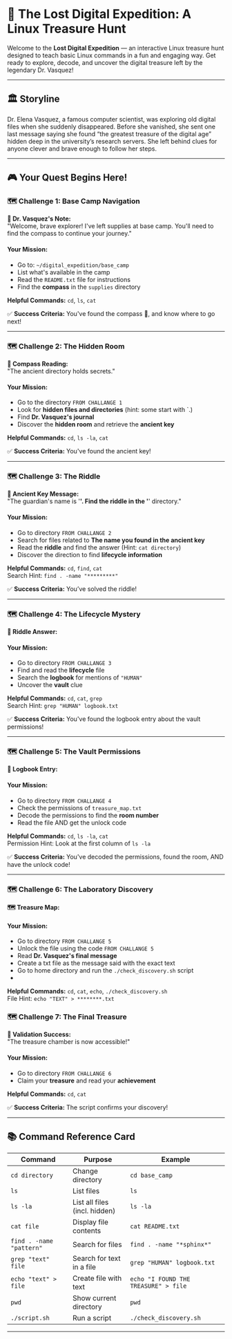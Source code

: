 # 🧭 The Lost Digital Expedition: A Linux Treasure Hunt

Welcome to the **Lost Digital Expedition** — an interactive Linux treasure hunt designed to teach basic Linux commands in a fun and engaging way. Get ready to explore, decode, and uncover the digital treasure left by the legendary Dr. Vasquez!

---

## 🏛️ Storyline

Dr. Elena Vasquez, a famous computer scientist, was exploring old digital files when she suddenly disappeared. Before she vanished, she sent one last message saying she found “the greatest treasure of the digital age” hidden deep in the university’s research servers. She left behind clues for anyone clever and brave enough to follow her steps.

---

## 🎮 Your Quest Begins Here!

### 🗺️ Challenge 1: Base Camp Navigation

**📝 Dr. Vasquez's Note:**  
"Welcome, brave explorer! I've left supplies at base camp. You'll need to find the compass to continue your journey."

#### Your Mission:
- Go to: `~/digital_expedition/base_camp`
- List what's available in the camp
- Read the `README.txt` file for instructions
- Find the **compass** in the `supplies` directory

**Helpful Commands:** `cd`, `ls`, `cat`

✅ **Success Criteria:** You've found the compass 🧭, and know where to go next!

---

### 🗺️ Challenge 2: The Hidden Room

**🧭 Compass Reading:**  
"The ancient directory holds secrets."

#### Your Mission:
- Go to the directory `FROM CHALLANGE 1`
- Look for **hidden files and directories** (hint: some start with `.)
- Find **Dr. Vasquez's journal**
- Discover the **hidden room** and retrieve the **ancient key**

**Helpful Commands:** `cd`, `ls -la`, `cat`

✅ **Success Criteria:** You've found the ancient key!

---

### 🗺️ Challenge 3: The Riddle

**🔑 Ancient Key Message:**  
"The guardian's name is '******'. Find the riddle in the '******' directory."

#### Your Mission:
- Go to directory `FROM CHALLANGE 2`
- Search for files related to **The name you found in the ancient key**
- Read the **riddle** and find the answer (Hint: `cat directory`)
- Discover the direction to find **lifecycle information**

**Helpful Commands:** `cd`, `find`, `cat`  
Search Hint: `find . -name "*********"`

✅ **Success Criteria:** You’ve solved the riddle!

---

### 🗺️ Challenge 4: The Lifecycle Mystery

**🧠 Riddle Answer:**  

#### Your Mission:
- Go to directory `FROM CHALLANGE 3`
- Find and read the **lifecycle** file
- Search the **logbook** for mentions of `"HUMAN"`
- Uncover the **vault** clue

**Helpful Commands:** `cd`, `cat`, `grep`  
Search Hint: `grep "HUMAN" logbook.txt`

✅ **Success Criteria:** You've found the logbook entry about the vault permissions!

---

### 🗺️ Challenge 5: The Vault Permissions

**📖 Logbook Entry:**  

#### Your Mission:
- Go to directory `FROM CHALLANGE 4`
- Check the permissions of `treasure_map.txt`
- Decode the permissions to find the **room number**
- Read the file AND get the unlock code

**Helpful Commands:** `cd`, `ls -la`, `cat`  
Permission Hint: Look at the first column of `ls -la`

✅ **Success Criteria:** You've decoded the permissions, found the room, AND have the unlock code!

---

### 🗺️ Challenge 6: The Laboratory Discovery

**🗺️ Treasure Map:**  

#### Your Mission:
- Go to directory `FROM CHALLANGE 5`
- Unlock the file using the code `FROM CHALLANGE 5`
- Read **Dr. Vasquez's final message**
- Create a txt file as the message said with the exact text
- Go to home directory and run the `./check_discovery.sh` script
- 
**Helpful Commands:** `cd`, `cat`, `echo`, `./check_discovery.sh`  
File Hint: `echo "TEXT" > ********.txt`

### 🗺️ Challenge 7: The Final Treasure

**🎉 Validation Success:**  
"The treasure chamber is now accessible!"

#### Your Mission:
- Go to directory `FROM CHALLANGE 6`
- Claim your **treasure** and read your **achievement**

**Helpful Commands:** `cd`, `cat`

✅ **Success Criteria:** The script confirms your discovery!


---

## 📚 Command Reference Card

| Command                  | Purpose                            | Example                                |
|--------------------------|------------------------------------|----------------------------------------|
| `cd directory`           | Change directory                   | `cd base_camp`                         |
| `ls`                     | List files                         | `ls`                                   |
| `ls -la`                 | List all files (incl. hidden)      | `ls -la`                               |
| `cat file`               | Display file contents              | `cat README.txt`                       |
| `find . -name "pattern"` | Search for files                   | `find . -name "*sphinx*"`              |
| `grep "text" file`       | Search for text in a file          | `grep "HUMAN" logbook.txt`             |
| `echo "text" > file`     | Create file with text              | `echo "I FOUND THE TREASURE" > file`   |
| `pwd`                    | Show current directory             | `pwd`                                  |
| `./script.sh`            | Run a script                       | `./check_discovery.sh`                 |

---
